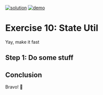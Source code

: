 [![solution](https://flat.badgen.net/badge/solution/available/green?icon=github)](webapp)
[![demo](https://flat.badgen.net/badge/demo/deployed/blue?icon=github)](https://sap-samples.github.io/ui5-mdc-json-tutorial/ex5/dist)
# Exercise 10: State Util
Yay, make it fast

## Step 1: Do some stuff

## Conclusion
Bravo! 🎉